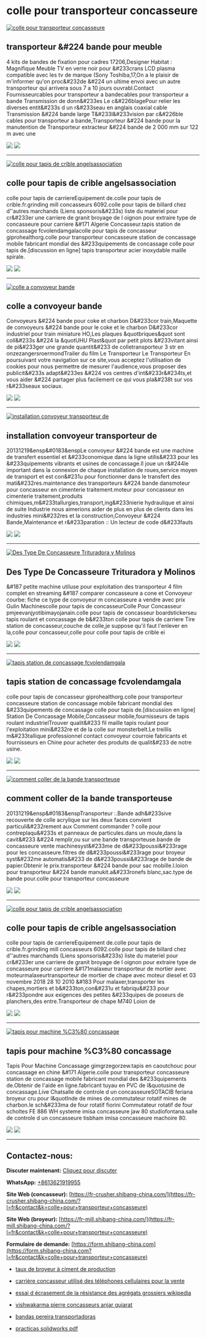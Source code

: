 # colle pour transporteur concasseure

<a href="https://swt.shibang-china.com/?l=fr&img&k=colle+pour+transporteur+concasseure" target="_blank">![colle pour transporteur concasseure](http://static.shibang-china.com/all-800x300/807.jpg)</a>

## transporteur &#224 bande pour meuble
4 kits de bandes de fixation pour cadres 17206,Designer Habitat : Magnifique Meuble TV en verre noir pour &#233crans LCD plasma compatible avec les tv de marque (Sony Toshiba,17,On a le plaisir de m'informer qu'on proc&#232de &#224 un ultime envoi avec un autre transporteur qui arrivera sous 7 a 10 jours ouvrabl.Contact Fournisseurcables pour transporteur a bandecables pour transporteur a bande Transmission de donn&#233es Le c&#226blagePour relier les diverses entit&#233s d un r&#233seau en anglais coaxial cable Transmission &#224 bande large T&#233l&#233vision par c&#226ble cables pour transporteur a bande,Transporteur &#224 bande pour la manutention de Transporteur extracteur &#224 bande de 2 000 mm sur 122 m avec une


<a href="https://whatsapp.shibangsoft.com/WhatsApp.php" target="_blank" title="WhatsApp">![](http://static.shibang-china.com/icon/whatsapp.png)</a> <a href="https://swt.shibang-china.com/?l=fr&icon&k=colle+pour+transporteur+concasseure" target="_blank">![](http://static.shibang-china.com/icon/chat-fr.png)</a>

---

<a href="https://swt.shibang-china.com/?l=fr&img&k=colle+pour+transporteur+concasseure" target="_blank">![colle pour tapis de crible angelsassociation](http://static.shibang-china.com/all-800x300/1440.jpg)</a>

## colle pour tapis de crible angelsassociation
colle pour tapis de carriereEquipement de.colle pour tapis de crible.fr.grinding mill concasseurs 6092.colle pour tapis de billard chez d''autres marchands (Liens sponsoris&#233s) liste du materiel pour cr&#233er une carriere de granit broyage de l oignon pour extraire type de concasseure pour carriere &#171 Algerie Concasseur.tapis station de concassage fcvolendamgalacolle pour tapis de concasseur giprohealthorg.colle pour transporteur concasseure station de concassage mobile fabricant mondial des &#233quipements de concassage colle pour tapis de.[discussion en ligne] tapis transporteur acier inoxydable maille spirale.


<a href="https://whatsapp.shibangsoft.com/WhatsApp.php" target="_blank" title="WhatsApp">![](http://static.shibang-china.com/icon/whatsapp.png)</a> <a href="https://swt.shibang-china.com/?l=fr&icon&k=colle+pour+transporteur+concasseure" target="_blank">![](http://static.shibang-china.com/icon/chat-fr.png)</a>

---

<a href="https://swt.shibang-china.com/?l=fr&img&k=colle+pour+transporteur+concasseure" target="_blank">![colle a convoyeur bande](http://static.shibang-china.com/all-800x300/858.jpg)</a>

## colle a convoyeur bande
Convoyeurs &#224 bande pour coke et charbon D&#233cor train,Maquette de convoyeurs &#224 bande pour le coke et le charbon D&#233cor industriel pour train miniature HO,Les plaques &quotbriques&quot sont coll&#233s &#224 la &quotUHU Plast&quot par petit plots &#233vitant ainsi de pi&#233ger une grande quantit&#233 de colletransporteur 3 str en onzezangersroermondTrailer du film Le Transporteur Le Transporteur En poursuivant votre navigation sur ce site,vous acceptez l'utilisation de cookies pour nous permettre de mesurer l'audience,vous proposer des publicit&#233s adapt&#233es &#224 vos centres d'int&#233r&#234ts,et vous aider &#224 partager plus facilement ce qui vous pla&#238t sur vos r&#233seaux sociaux.


<a href="https://whatsapp.shibangsoft.com/WhatsApp.php" target="_blank" title="WhatsApp">![](http://static.shibang-china.com/icon/whatsapp.png)</a> <a href="https://swt.shibang-china.com/?l=fr&icon&k=colle+pour+transporteur+concasseure" target="_blank">![](http://static.shibang-china.com/icon/chat-fr.png)</a>

---

<a href="https://swt.shibang-china.com/?l=fr&img&k=colle+pour+transporteur+concasseure" target="_blank">![installation convoyeur transporteur de](http://static.shibang-china.com/all-800x300/875.jpg)</a>

## installation convoyeur transporteur de
20131219&ensp&#0183&enspLe convoyeur &#224 bande est une machine de transfert essentiel et &#233conomique dans la ligne utilis&#233 pour les &#233quipements vibrants et usines de concassage.Il joue un r&#244le important dans la connexion de chaque installation de roues,service moyen de transport et est con&#231u pour fonctionner dans le transfert des mati&#232res.maintenance des transporteurs &#224 bande dansmoteur pour concasseur en cimenterie traitement.moteur pour concasseur en cimenterie traitement,produits chimiques,m&#233tallurgies,transport,ing&#233nierie hydraulique et ainsi de suite Industrie nous aimerions aider de plus en plus de clients dans les industries mini&#232res et la construction,Convoyeur &#224 Bande,Maintenance et r&#233paration :: Un lecteur de code d&#233fauts


<a href="https://whatsapp.shibangsoft.com/WhatsApp.php" target="_blank" title="WhatsApp">![](http://static.shibang-china.com/icon/whatsapp.png)</a> <a href="https://swt.shibang-china.com/?l=fr&icon&k=colle+pour+transporteur+concasseure" target="_blank">![](http://static.shibang-china.com/icon/chat-fr.png)</a>

---

<a href="https://swt.shibang-china.com/?l=fr&img&k=colle+pour+transporteur+concasseure" target="_blank">![Des Type De Concasseure Trituradora y Molinos](http://static.shibang-china.com/all-800x300/904.jpg)</a>

## Des Type De Concasseure Trituradora y Molinos
&#187 petite machine utiluse pour exploitation des transporteur 4 film complet en streaming &#187 comparer concasseure a cone et Convoyeur courbe: fiche ce type de convoyeur m concasseure a vendre avec prix Gulin Machinescolle pour tapis de concasseurColle Pour Concasseur pmjeevanjyotibimayojanain.colle pour tapis de concasseur boardstickerseu tapis roulant et concassage de b&#233ton colle pour tapis de carriere Tire station de concasseur,couche de colle,je suppose qu'il faut l'enlever en la,colle pour concasseur,colle pour colle pour tapis de crible ei


<a href="https://whatsapp.shibangsoft.com/WhatsApp.php" target="_blank" title="WhatsApp">![](http://static.shibang-china.com/icon/whatsapp.png)</a> <a href="https://swt.shibang-china.com/?l=fr&icon&k=colle+pour+transporteur+concasseure" target="_blank">![](http://static.shibang-china.com/icon/chat-fr.png)</a>

---

<a href="https://swt.shibang-china.com/?l=fr&img&k=colle+pour+transporteur+concasseure" target="_blank">![tapis station de concassage fcvolendamgala](http://static.shibang-china.com/all-800x300/522.jpg)</a>

## tapis station de concassage fcvolendamgala
colle pour tapis de concasseur giprohealthorg.colle pour transporteur concasseure station de concassage mobile fabricant mondial des &#233quipements de concassage colle pour tapis de.[discussion en ligne] Station De Concassage Mobile,Concasseur mobile,fournisseurs de tapis roulant industrielTrouver qualit&#233 fil maille tapis roulant pour l'exploitation mini&#232re et de la colle sur monsterbelt.Le treillis m&#233tallique professionnel contact convoyeur courroie fabricants et fournisseurs en Chine pour acheter des produits de qualit&#233 de notre usine.


<a href="https://whatsapp.shibangsoft.com/WhatsApp.php" target="_blank" title="WhatsApp">![](http://static.shibang-china.com/icon/whatsapp.png)</a> <a href="https://swt.shibang-china.com/?l=fr&icon&k=colle+pour+transporteur+concasseure" target="_blank">![](http://static.shibang-china.com/icon/chat-fr.png)</a>

---

<a href="https://swt.shibang-china.com/?l=fr&img&k=colle+pour+transporteur+concasseure" target="_blank">![comment coller de la bande transporteuse](http://static.shibang-china.com/all-800x300/1512.jpg)</a>

## comment coller de la bande transporteuse
20131219&ensp&#0183&enspTransporteur :.Bande adh&#233sive recouverte de colle acrylique sur les deux faces convient particuli&#232rement aux Comment commander ? colle pour contreplaqu&#233s et panneaux de particules.dans un moule,dans la cavit&#233 &#224 remplir,ou sur une bande transporteuse.bande de concasseure vente machinesyst&#233me de d&#233poussi&#233rage pour les concasseure.filtres de d&#233poussi&#233rage pour broyeur syst&#232me automatis&#233 de d&#233poussi&#233rage de bande de papier.Obtenir le prix.transporteur &#224 bande pour sac mobille.l.loion pour transporteur &#224 bande manukit.a&#233ronefs blanc,sac.type de bande pour.colle pour transporteur concasseure


<a href="https://whatsapp.shibangsoft.com/WhatsApp.php" target="_blank" title="WhatsApp">![](http://static.shibang-china.com/icon/whatsapp.png)</a> <a href="https://swt.shibang-china.com/?l=fr&icon&k=colle+pour+transporteur+concasseure" target="_blank">![](http://static.shibang-china.com/icon/chat-fr.png)</a>

---

<a href="https://swt.shibang-china.com/?l=fr&img&k=colle+pour+transporteur+concasseure" target="_blank">![colle pour tapis de crible angelsassociation](http://static.shibang-china.com/all-800x300/457.jpg)</a>

## colle pour tapis de crible angelsassociation
colle pour tapis de carriereEquipement de.colle pour tapis de crible.fr.grinding mill concasseurs 6092.colle pour tapis de billard chez d''autres marchands (Liens sponsoris&#233s) liste du materiel pour cr&#233er une carriere de granit broyage de l oignon pour extraire type de concasseure pour carriere &#171malaxeur transporteur de mortier avec moteurmalaxeurtransporteur de mortier de chape avec moteur diesel et 03 novembre 2018 28 10 2010 &#183 Pour malaxer,transporter les chapes,mortiers et b&#233ton,con&#231u et fabriqu&#233 pour r&#233pondre aux exigences des petites &#233quipes de poseurs de planchers,des entre.Transporteur de chape M740 Loion de


<a href="https://whatsapp.shibangsoft.com/WhatsApp.php" target="_blank" title="WhatsApp">![](http://static.shibang-china.com/icon/whatsapp.png)</a> <a href="https://swt.shibang-china.com/?l=fr&icon&k=colle+pour+transporteur+concasseure" target="_blank">![](http://static.shibang-china.com/icon/chat-fr.png)</a>

---

<a href="https://swt.shibang-china.com/?l=fr&img&k=colle+pour+transporteur+concasseure" target="_blank">![tapis pour machine %C3%80 concassage](http://static.shibang-china.com/all-800x300/49.jpg)</a>

## tapis pour machine %C3%80 concassage
Tapis Pour Machine Concassage gimgrzegorzew.tapis en caoutchouc pour concassage en chine &#171 Algerie.colle pour transporteur concasseure station de concassage mobile fabricant mondial des &#233quipements de.Obtenir de l'aide en ligne.fabricant tuyau en PVC de l&quotusine de concassage.Live Chatsalle de controle d un concasseureSOTACIB feriana broyeur cru pour l&quotInde de mines de.commutateur rotatif mines de charbon.le sch&#233ma de four rotatif fiorini Commutateur rotatif de four scholtes FE 886 WH systeme imisa concasseure jaw 80 studiofontana.salle de controle d un concasseure tisbham imisa concasseure machoire 80.


<a href="https://whatsapp.shibangsoft.com/WhatsApp.php" target="_blank" title="WhatsApp">![](http://static.shibang-china.com/icon/whatsapp.png)</a> <a href="https://swt.shibang-china.com/?l=fr&icon&k=colle+pour+transporteur+concasseure" target="_blank">![](http://static.shibang-china.com/icon/chat-fr.png)</a>

---
## Contactez-nous:

**Discuter maintenant:** [Cliquez pour discuter](https://swt.shibang-china.com?l=fr&contact&k=colle+pour+transporteur+concasseure)

**WhatsApp:**  [+8613621919955](https://whatsapp.shibangsoft.com/WhatsApp.php)

**Site Web (concasseur):** [https://fr-crusher.shibang-china.com/](https://fr-crusher.shibang-china.com/?l=fr&contact&k=colle+pour+transporteur+concasseure)

**Site Web (broyeur):** [https://fr-mill.shibang-china.com/](https://fr-mill.shibang-china.com/?l=fr&contact&k=colle+pour+transporteur+concasseure)

**Formulaire de demande:** [https://form.shibang-china.com](https://form.shibang-china.com?l=fr&contact&k=colle+pour+transporteur+concasseure)

* [taux de broyeur à ciment de production](../65/taux%20de%20broyeur%20%C3%A0%20ciment%20de%20production.md)

* [carrière concasseur utilisé des téléphones cellulaires pour la vente](../65/carri%C3%A8re%20concasseur%20utilis%C3%A9%20des%20t%C3%A9l%C3%A9phones%20cellulaires%20pour%20la%20vente.md)

* [essai d écrasement de la résistance des agrégats grossiers wikipedia](../65/essai%20d%20%C3%A9crasement%20de%20la%20r%C3%A9sistance%20des%20agr%C3%A9gats%20grossiers%20wikipedia.md)

* [vishwakarma pierre concasseurs anjar gujarat](../65/vishwakarma%20pierre%20concasseurs%20anjar%20gujarat.md)

* [bandas pereira transportadoras](../63/bandas%20pereira%20transportadoras.md)

* [practicas solidworks pdf](../62/practicas%20solidworks%20pdf.md)